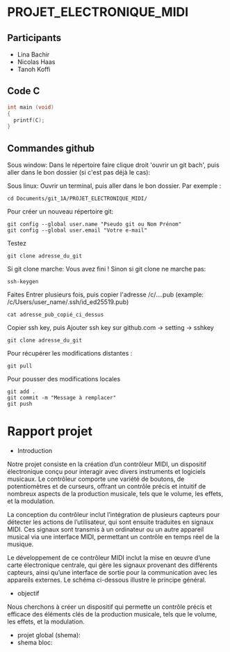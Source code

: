 # PROJET_ELECTRONIQUE_MIDI
## Participants
* Lina Bachir
* Nicolas Haas
* Tanoh Koffi

## Code C
```C
int main (void)
{
  printf(C);
}
```

## Commandes github
Sous window: Dans le répertoire faire clique droit 'ouvrir un git bach', puis aller dans le bon dossier (si c'est pas déjà le cas):

Sous linux: Ouvrir un terminal, puis aller dans le bon dossier. Par exemple :
```
cd Documents/git_1A/PROJET_ELECTRONIQUE_MIDI/
```

Pour créer un nouveau répertoire git:
```
git config --global user.name "Pseudo git ou Nom Prénom"
git config --global user.email "Votre e-mail"
```
Testez
```
git clone adresse_du_git
```
Si git clone marche: Vous avez fini !
Sinon si git clone ne marche pas:
```
ssh-keygen
```
Faites Entrer plusieurs fois, puis copier l'adresse /c/....pub (example: /c/Users/user_name/.ssh/id_ed25519.pub)
```
cat adresse_pub_copié_ci_dessus
```
Copier ssh key, puis Ajouter ssh key sur github.com -> setting -> sshkey
```
git clone adresse_du_git
```

Pour récupérer les modifications distantes :
```
git pull
```

Pour pousser des modifications locales
```
git add .
git commit -m "Message à remplacer"
git push
```
# Rapport projet 
* Introduction

Notre projet consiste en la création d’un contrôleur MIDI, un dispositif électronique conçu pour interagir avec divers instruments et logiciels musicaux. Le contrôleur comporte une variété de boutons, de potentiomètres et de curseurs, offrant un contrôle précis et intuitif de nombreux aspects de la production musicale, tels que le volume, les effets, et la modulation.

La conception du contrôleur inclut l’intégration de plusieurs capteurs pour détecter les actions de l’utilisateur, qui sont ensuite traduites en signaux MIDI. Ces signaux sont transmis à un ordinateur ou un autre appareil musical via une interface MIDI, permettant un contrôle en temps réel de la musique.

Le développement de ce contrôleur MIDI inclut la mise en œuvre d’une carte électronique centrale, qui gère les signaux provenant des différents capteurs, ainsi qu’une interface de sortie pour la communication avec les appareils externes. Le schéma ci-dessous illustre le principe général.

* objectif

Nous cherchons à créer un dispositif qui permette un contrôle précis et efficace des éléments clés de la production musicale, tels que le volume, les effets, et la modulation.

* projet global (shema):
* shema bloc:
